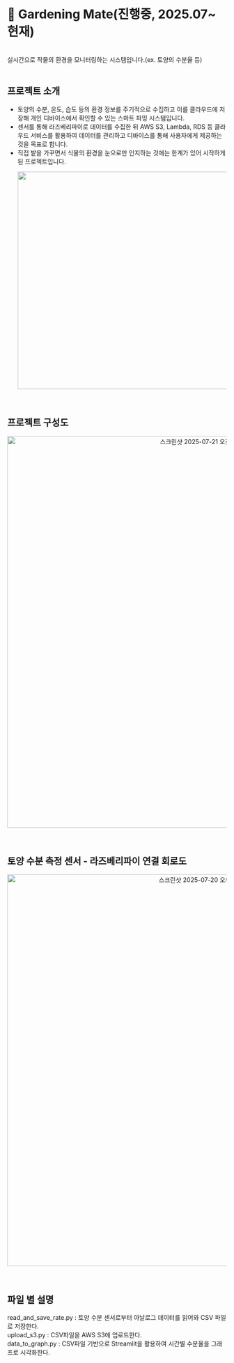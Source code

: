 # 🌱 Gardening Mate(진행중, 2025.07~현재)
<br>
실시간으로 작물의 환경을 모니터링하는 시스템입니다.(ex. 토양의 수분율 등)
<br>
<br>

## 프로젝트 소개
- 토양의 수분, 온도, 습도 등의 환경 정보를 주기적으로 수집하고 이를 클라우드에 저장해 개인 디바이스에서 확인할 수 있는 스마트 파밍 시스템입니다.
- 센서를 통해 라즈베리파이로 데이터를 수집한 뒤 AWS S3, Lambda, RDS 등 클라우드 서비스를 활용하여 데이터를 관리하고 디바이스를 통해 사용자에게 제공하는 것을 목표로 합니다.
- 직접 밭을 가꾸면서 식물의 환경을 눈으로만 인지하는 것에는 한계가 있어 시작하게 된 프로젝트입니다.
  <p align="center">
    <img width="500" src="https://github.com/user-attachments/assets/a55284e9-9481-4f2d-92ca-967ab41882f9" />
  </p>
<br>

## 프로젝트 구성도
<p align="center">
  <img width="900" alt="스크린샷 2025-07-21 오전 1 39 56" src="https://github.com/user-attachments/assets/affbcb6e-5aac-42c9-aed5-e46ecc46a200" />
</p>
<br>

## 토양 수분 측정 센서 - 라즈베리파이 연결 회로도
<p align="center">
  <img width="900" alt="스크린샷 2025-07-20 오후 7 50 45" src="https://github.com/user-attachments/assets/989ea873-bdbe-4cf6-86c6-53fd3b575e00" />
</p>
<br>

## 파일 별 설명
read_and_save_rate.py : 토양 수분 센서로부터 아날로그 데이터를 읽어와 CSV 파일로 저장한다.<br>
upload_s3.py : CSV파일을 AWS S3에 업로드한다.<br>
data_to_graph.py : CSV파일 기반으로 Streamlit을 활용하여 시간별 수분율을 그래프로 시각화한다.<br>
